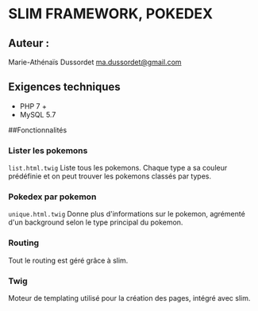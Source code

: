 # SLIM FRAMEWORK, POKEDEX

## Auteur : 
Marie-Athénaïs Dussordet ma.dussordet@gmail.com

## Exigences techniques

* PHP 7 +
* MySQL 5.7



##Fonctionnalités

### Lister les pokemons

```list.html.twig```
Liste tous les pokemons. Chaque type a sa couleur prédéfinie et on peut trouver les pokemons classés par types.

### Pokedex par pokemon
```unique.html.twig```
Donne plus d'informations sur le pokemon, agrémenté d'un background selon le type principal du pokemon.


### Routing 

Tout le routing est géré grâce à slim.

### Twig 

Moteur de templating utilisé pour la création des pages, intégré avec slim.

